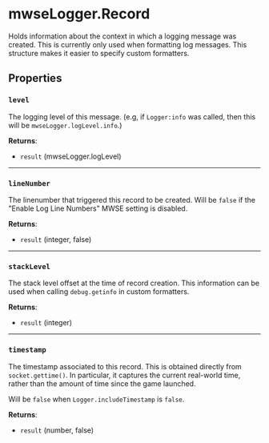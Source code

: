 # mwseLogger.Record
<div class="search_terms" style="display: none">mwselogger.record</div>

<!---
	This file is autogenerated. Do not edit this file manually. Your changes will be ignored.
	More information: https://github.com/MWSE/MWSE/tree/master/docs
-->

Holds information about the context in which a logging message was created. This is currently only used when formatting log messages. This structure makes it easier to specify custom formatters.

## Properties

### `level`
<div class="search_terms" style="display: none">level</div>

The logging level of this message. (e.g, if `Logger:info` was called, then this will be `mwseLogger.logLevel.info`.)

**Returns**:

* `result` (mwseLogger.logLevel)

***

### `lineNumber`
<div class="search_terms" style="display: none">linenumber</div>

The linenumber that triggered this record to be created.
Will be `false` if the "Enable Log Line Numbers" MWSE setting is disabled.


**Returns**:

* `result` (integer, false)

***

### `stackLevel`
<div class="search_terms" style="display: none">stacklevel</div>

The stack level offset at the time of record creation. This information can be used when calling `debug.getinfo` in custom formatters.

**Returns**:

* `result` (integer)

***

### `timestamp`
<div class="search_terms" style="display: none">timestamp</div>

The timestamp associated to this record. This is obtained directly from `socket.gettime()`. In particular, it captures the current real-world time, rather than the amount of time since the game launched.

Will be `false` when `Logger.includeTimestamp` is `false`.

**Returns**:

* `result` (number, false)

